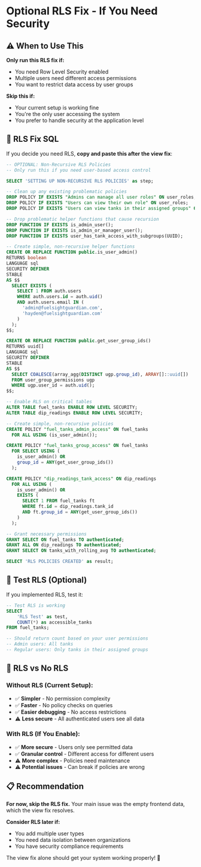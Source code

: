 # Optional RLS Fix - If You Need Security

## ⚠️ **When to Use This**

**Only run this RLS fix if:**
- You need Row Level Security enabled
- Multiple users need different access permissions  
- You want to restrict data access by user groups

**Skip this if:**
- Your current setup is working fine
- You're the only user accessing the system
- You prefer to handle security at the application level

## 🔧 **RLS Fix SQL** 

If you decide you need RLS, **copy and paste this after the view fix**:

```sql
-- OPTIONAL: Non-Recursive RLS Policies
-- Only run this if you need user-based access control

SELECT 'SETTING UP NON-RECURSIVE RLS POLICIES' as step;

-- Clean up any existing problematic policies
DROP POLICY IF EXISTS "Admins can manage all user roles" ON user_roles;
DROP POLICY IF EXISTS "Users can view their own role" ON user_roles;
DROP POLICY IF EXISTS "Users can view tanks in their assigned groups" ON fuel_tanks;

-- Drop problematic helper functions that cause recursion
DROP FUNCTION IF EXISTS is_admin_user();
DROP FUNCTION IF EXISTS is_admin_or_manager_user();
DROP FUNCTION IF EXISTS user_has_tank_access_with_subgroups(UUID);

-- Create simple, non-recursive helper functions
CREATE OR REPLACE FUNCTION public.is_user_admin()
RETURNS boolean
LANGUAGE sql
SECURITY DEFINER
STABLE
AS $$
  SELECT EXISTS (
    SELECT 1 FROM auth.users 
    WHERE auth.users.id = auth.uid() 
    AND auth.users.email IN (
      'admin@fuelsightguardian.com',
      'hayden@fuelsightguardian.com'
    )
  );
$$;

CREATE OR REPLACE FUNCTION public.get_user_group_ids()
RETURNS uuid[]
LANGUAGE sql
SECURITY DEFINER
STABLE
AS $$
  SELECT COALESCE(array_agg(DISTINCT ugp.group_id), ARRAY[]::uuid[])
  FROM user_group_permissions ugp
  WHERE ugp.user_id = auth.uid();
$$;

-- Enable RLS on critical tables
ALTER TABLE fuel_tanks ENABLE ROW LEVEL SECURITY;
ALTER TABLE dip_readings ENABLE ROW LEVEL SECURITY;

-- Create simple, non-recursive policies
CREATE POLICY "fuel_tanks_admin_access" ON fuel_tanks
  FOR ALL USING (is_user_admin());

CREATE POLICY "fuel_tanks_group_access" ON fuel_tanks
  FOR SELECT USING (
    is_user_admin() OR 
    group_id = ANY(get_user_group_ids())
  );

CREATE POLICY "dip_readings_tank_access" ON dip_readings
  FOR ALL USING (
    is_user_admin() OR 
    EXISTS (
      SELECT 1 FROM fuel_tanks ft 
      WHERE ft.id = dip_readings.tank_id 
      AND ft.group_id = ANY(get_user_group_ids())
    )
  );

-- Grant necessary permissions
GRANT SELECT ON fuel_tanks TO authenticated;
GRANT ALL ON dip_readings TO authenticated;
GRANT SELECT ON tanks_with_rolling_avg TO authenticated;

SELECT 'RLS POLICIES CREATED' as result;
```

## 🧪 **Test RLS (Optional)**

If you implemented RLS, test it:

```sql
-- Test RLS is working
SELECT 
    'RLS Test' as test,
    COUNT(*) as accessible_tanks
FROM fuel_tanks;

-- Should return count based on your user permissions
-- Admin users: All tanks
-- Regular users: Only tanks in their assigned groups
```

## 🎯 **RLS vs No RLS**

### **Without RLS (Current Setup):**
- ✅ **Simpler** - No permission complexity
- ✅ **Faster** - No policy checks on queries
- ✅ **Easier debugging** - No access restrictions
- ⚠️ **Less secure** - All authenticated users see all data

### **With RLS (If You Enable):**  
- ✅ **More secure** - Users only see permitted data
- ✅ **Granular control** - Different access for different users
- ⚠️ **More complex** - Policies need maintenance
- ⚠️ **Potential issues** - Can break if policies are wrong

## 📋 **Recommendation**

**For now, skip the RLS fix.** Your main issue was the empty frontend data, which the view fix resolves.

**Consider RLS later if:**
- You add multiple user types
- You need data isolation between organizations  
- You have security compliance requirements

The view fix alone should get your system working properly! 🚀